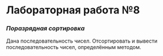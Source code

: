 # Лабораторная работа №8
### _Поразрядная сортировка_
Дана последовательность чисел. Отсортировать и вывести последовательность чисел, определённым методом.